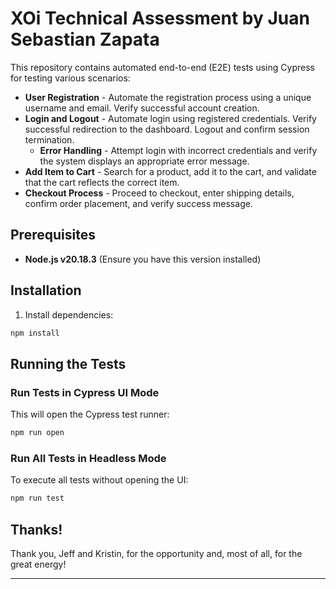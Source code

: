 # XOi Technical Assessment by Juan Sebastian Zapata

This repository contains automated end-to-end (E2E) tests using Cypress for testing various scenarios:

- **User Registration** - Automate the registration process using a unique username and email. Verify successful account creation.
- **Login and Logout** - Automate login using registered credentials. Verify successful redirection to the dashboard. Logout and confirm session termination.
  - **Error Handling** - Attempt login with incorrect credentials and verify the system displays an appropriate error message.
- **Add Item to Cart** - Search for a product, add it to the cart, and validate that the cart reflects the correct item.
- **Checkout Process** - Proceed to checkout, enter shipping details, confirm order placement, and verify success message.

## Prerequisites

- **Node.js v20.18.3** (Ensure you have this version installed)

## Installation

1. Install dependencies:
```sh
npm install
```

## Running the Tests

### Run Tests in Cypress UI Mode

This will open the Cypress test runner:

```sh
npm run open
```

### Run All Tests in Headless Mode

To execute all tests without opening the UI:

```sh
npm run test
```

## Thanks!

Thank you, Jeff and Kristin, for the opportunity and, most of all, for the great energy!

---
